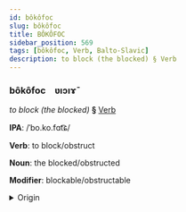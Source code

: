 ```yaml
---
id: bôkôfoc
slug: bôkôfoc
title: BÔKÔFOC
sidebar_position: 569
tags: [bôkôfoc, Verb, Balto-Slavic]
description: to block (the blocked) § Verb
---
```


### bôkôfoc&emsp;<span kind="abugida">ʋıɔıɤ̄</span>

*to block (the blocked)* **§** [Verb](../../tags/Verb)

**IPA**: /ˈbo.ko.fɑt͡ɕ/

**Verb**: to block/obstruct

**Noun**: the blocked/obstructed

**Modifier**: blockable/obstructable

<details>
    <summary>Origin</summary>
    Polish blokować /blɔˈkɔ.vat͡ɕ/<br/>
    <em>Balto-Slavic Language Family</em>
</details>